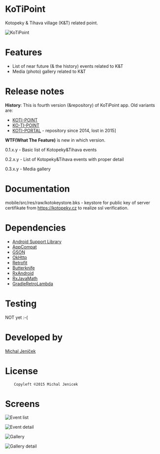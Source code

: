 # KoTiPoint
Kotopeky & Tíhava village (K&T) related point.

![KoTiPoint](./mobile/src/main/res/mipmap-hdpi/ic_launcher.png "KoTiPoint")



Features
============

* List of near future (& the history) events related to K&T
* Media (photo) gallery related to K&T

Release notes
============
**History**:
This is fourth version (&repository) of KoTiPoint app. Old variants are:
 * [KOTI-POINT](https://bitbucket.org/KotoMisak/koti-point-android)
 * [KO-TI-POINT](https://bitbucket.org/KotoMisak/ko-ti-point-android)
 * [KOTI-PORTAL](./extras/screens/KoTiPortal_KitKat.mp4) - repository since 2014, lost in 2015]

**WTF(What The Feature)** is new in which version.

0.1.x.y - Basic list of Kotopeky&Tihava events

0.2.x.y - List of Kotopeky&Tihava events with proper detail

0.3.x.y - Media gallery
                                                                                             
Documentation
=============
mobile/src/res/raw/kotokeystore.bks - keystore for public key of server certifikate from https://kotopeky.cz to realize ssl verification.


Dependencies
============
* [Android Support Library](http://developer.android.com/tools/support-library/index.html)
* [AppCompat](https://developer.android.com/reference/android/support/v7/appcompat/package-summary.html)
* [GSON](http://code.google.com/p/google-gson/)
* [OkHttp](https://github.com/square/okhttp)
* [Retrofit](https://github.com/square/retrofit)
* [Butterknife](https://github.com/JakeWharton/butterknife)
* [RxAndroid](https://github.com/ReactiveX/RxAndroid)
* [RxJavaMath](https://github.com/ReactiveX/RxJavaMath)
* [GradleRetroLambda](https://github.com/evant/gradle-retrolambda)

Testing
=======

NOT yet :-(

Developed by
============

[Michal Jeníček](https://www.linkedin.com/in/jenicekmichal)


License
=======

        Copyleft ©2015 Michal Jenicek

Screens
============

![Event list](./extras/screens/scr_fragment_event_list.png)

![Event detail](./extras/screens/scr_fragment_event_detail.png)

![Gallery](./extras/screens/scr_fragment_gallery.png)

![Gallery detail](./extras/screens/scr_fragment_gallery_detail.png)

